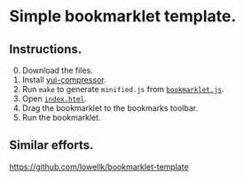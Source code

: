 # Simple bookmarklet template. #

## Instructions. ##

0. Download the files.
0. Install [yui-compressor](https://yui.github.io/yuicompressor/).
0. Run `make` to generate `minified.js` from [`bookmarklet.js`](bookmarklet.js).
0. Open [`index.html`](index.html).
0. Drag the bookmarklet to the bookmarks toolbar.
0. Run the bookmarklet.

## Similar efforts. ##

<https://github.com/lowellk/bookmarklet-template>
